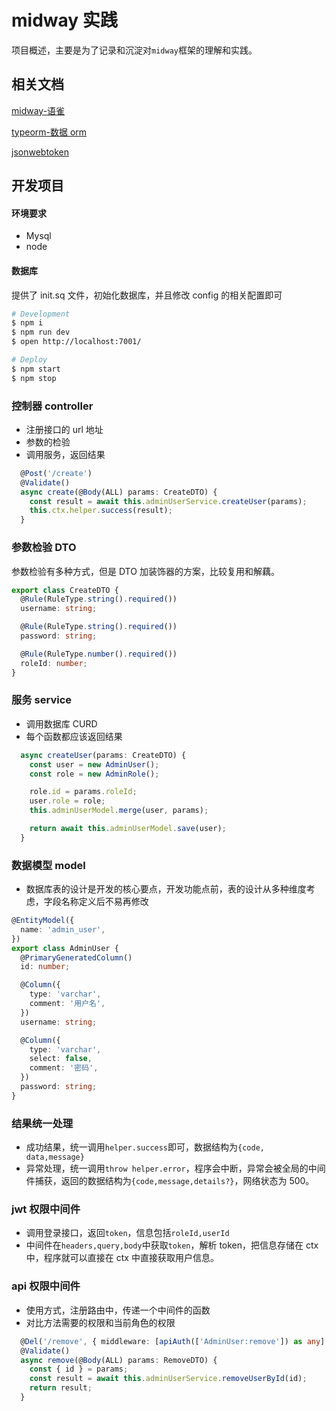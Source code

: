 # midway 实践

项目概述，主要是为了记录和沉淀对`midway`框架的理解和实践。



## 相关文档

[midway-语雀](https://www.yuque.com/midwayjs/midway_v2/introduction)

[typeorm-数据 orm](https://typeorm.io/#/)

[jsonwebtoken](https://github.com/auth0/node-jsonwebtoken)



## 开发项目

#### 环境要求

- Mysql
- node

#### 数据库

提供了 init.sq 文件，初始化数据库，并且修改 config 的相关配置即可

```bash
# Development
$ npm i
$ npm run dev
$ open http://localhost:7001/

# Deploy
$ npm start
$ npm stop
```



### 控制器 controller

- 注册接口的 url 地址
- 参数的检验
- 调用服务，返回结果

```typescript
  @Post('/create')
  @Validate()
  async create(@Body(ALL) params: CreateDTO) {
    const result = await this.adminUserService.createUser(params);
    this.ctx.helper.success(result);
  }
```



### 参数检验 DTO

参数检验有多种方式，但是 DTO 加装饰器的方案，比较复用和解藕。

```typescript
export class CreateDTO {
  @Rule(RuleType.string().required())
  username: string;

  @Rule(RuleType.string().required())
  password: string;

  @Rule(RuleType.number().required())
  roleId: number;
}
```



### 服务 service

- 调用数据库 CURD
- 每个函数都应该返回结果

```typescript
  async createUser(params: CreateDTO) {
    const user = new AdminUser();
    const role = new AdminRole();

    role.id = params.roleId;
    user.role = role;
    this.adminUserModel.merge(user, params);

    return await this.adminUserModel.save(user);
  }
```



### 数据模型 model

- 数据库表的设计是开发的核心要点，开发功能点前，表的设计从多种维度考虑，字段名称定义后不易再修改

```typescript
@EntityModel({
  name: 'admin_user',
})
export class AdminUser {
  @PrimaryGeneratedColumn()
  id: number;

  @Column({
    type: 'varchar',
    comment: '用户名',
  })
  username: string;

  @Column({
    type: 'varchar',
    select: false,
    comment: '密码',
  })
  password: string;
}
```



### 结果统一处理

- 成功结果，统一调用`helper.success`即可，数据结构为`{code, data,message}`
- 异常处理，统一调用`throw helper.error`，程序会中断，异常会被全局的中间件捕获，返回的数据结构为`{code,message,details?}`，网络状态为 500。



### jwt 权限中间件

- 调用登录接口，返回`token`，信息包括`roleId,userId`
- 中间件在`headers,query,body`中获取`token`，解析 token，把信息存储在 ctx 中，程序就可以直接在 ctx 中直接获取用户信息。



### api 权限中间件

- 使用方式，注册路由中，传递一个中间件的函数
- 对比方法需要的权限和当前角色的权限

```typescript
  @Del('/remove', { middleware: [apiAuth(['AdminUser:remove']) as any] })
  @Validate()
  async remove(@Body(ALL) params: RemoveDTO) {
    const { id } = params;
    const result = await this.adminUserService.removeUserById(id);
    return result;
  }
```
